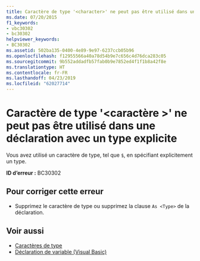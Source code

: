 ```yaml
---
title: Caractère de type '<character>' ne peut pas être utilisé dans une déclaration avec un type explicite
ms.date: 07/20/2015
f1_keywords:
- vbc30302
- bc30302
helpviewer_keywords:
- BC30302
ms.assetid: 502ba135-0400-4e89-9e97-6237ccb05b96
ms.openlocfilehash: f12955566a40a78d54b9e7c656c4d76dca283c05
ms.sourcegitcommit: 9b552addadfb57fab0b9e7852ed4f1f1b8a42f8e
ms.translationtype: HT
ms.contentlocale: fr-FR
ms.lasthandoff: 04/23/2019
ms.locfileid: "62027714"
---
```

# <a name="type-character-character-cannot-be-used-in-a-declaration-with-an-explicit-type"></a>Caractère de type '\<caractère >' ne peut pas être utilisé dans une déclaration avec un type explicite
Vous avez utilisé un caractère de type, tel que `$`, en spécifiant explicitement un type.  
  
 **ID d’erreur :** BC30302  
  
## <a name="to-correct-this-error"></a>Pour corriger cette erreur  
  
- Supprimez le caractère de type ou supprimez la clause `As <Type>` de la déclaration.  
  
## <a name="see-also"></a>Voir aussi

- [Caractères de type](../../visual-basic/programming-guide/language-features/data-types/type-characters.md)
- [Déclaration de variable (Visual Basic)](../programming-guide/language-features/variables/variable-declaration.md)
